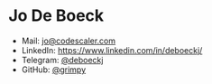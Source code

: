 # Jo De Boeck

- Mail: [jo@codescaler.com](mailto:jo@codescaler.com)
- LinkedIn: https://www.linkedin.com/in/deboeckj/
- Telegram: [@deboeckj](https://t.me/deboeckj)
- GitHub: [@grimpy](https://github.com/grimpy)